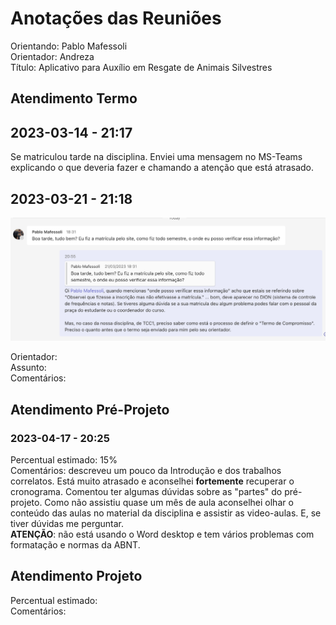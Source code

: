 # Anotações das Reuniões

Orientando: Pablo Mafessoli  
Orientador: Andreza  
Título: Aplicativo para Auxílio em Resgate de Animais Silvestres

## Atendimento Termo

## 2023-03-14 - 21:17

Se matriculou tarde na disciplina. Enviei uma mensagem no MS-Teams explicando o que deveria fazer e chamando a atenção que está atrasado.  

## 2023-03-21 - 21:18

![2023-03-21_Teams](2023-03-21_Teams.png)  

Orientador:  
Assunto:  
Comentários:  

## Atendimento Pré-Projeto

### 2023-04-17 - 20:25

Percentual estimado: 15%  
Comentários: descreveu um pouco da Introdução e dos trabalhos correlatos. Está muito atrasado e aconselhei **fortemente** recuperar o cronograma.
Comentou ter algumas dúvidas sobre as "partes" do pré-projeto. Como não assistiu quase um mês de aula aconselhei olhar o conteúdo das aulas no material da disciplina e assistir as video-aulas. E, se tiver dúvidas me perguntar.  
**ATENÇÃO**: não está usando o Word desktop e tem vários problemas com formatação e normas da ABNT.  

## Atendimento Projeto

Percentual estimado:  
Comentários:  

